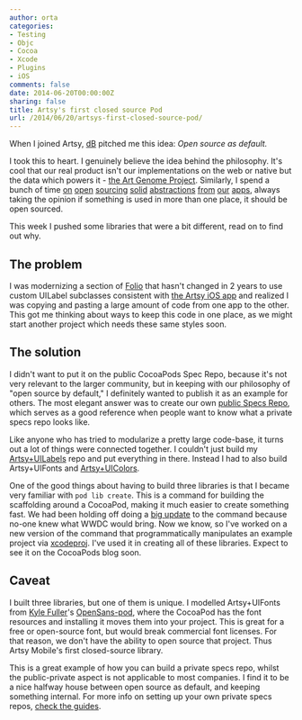 ```yaml
---
author: orta
categories:
- Testing
- Objc
- Cocoa
- Xcode
- Plugins
- iOS
comments: false
date: 2014-06-20T00:00:00Z
sharing: false
title: Artsy's first closed source Pod
url: /2014/06/20/artsys-first-closed-source-pod/
---
```


When I joined Artsy, [dB](http://code.dblock.org) pitched me this idea: _Open source as default._

I took this to heart. I genuinely believe the idea behind the philosophy. It's cool that our real product isn't our implementations on the web or native but the data which powers it - [the Art Genome Project](https://artsy.net/theartgenomeproject). Similarly, I spend a bunch of time [on](https://github.com/AshFurrow/ARCollectionViewMasonryLayout) [open](https://github.com/dblock/ARASCIISwizzle) [sourcing](https://github.com/dblock/ios-snapshot-test-case-expecta) [solid](https://github.com/dblock/ARTiledImageView) [abstractions](https://github.com/dstnbrkr/DRBOperationTree) [from](https://github.com/orta/ORSimulatorKeyboardAccessor) [our](https://github.com/orta/ORStackView) [apps](https://github.com/orta/ARAnalytics), always taking the opinion if something is used in more than one place, it should be open sourced.

This week I pushed some libraries that were a bit different, read on to find out why.

<!--more-->

## The problem

I was modernizing a section of [Folio](http://orta.github.io/#folio-header-unit) that hasn't changed in 2 years to use custom UILabel subclasses consistent with [the Artsy iOS app](https://iphone.artsy.net) and realized I was copying and pasting a large amount of code from one app to the other. This got me thinking about ways to keep this code in one place, as we might start another project which needs these same styles soon.

## The solution

I didn't want to put it on the public CocoaPods Spec Repo, because it's not very relevant to the larger community, but in keeping with our philosophy of "open source by default," I definitely wanted to publish it as an example for others. The most elegant answer was to create our own [public Specs Repo](https://github.com/artsy/specs), which serves as a good reference when people want to know what a private specs repo looks like.

Like anyone who has tried to modularize a pretty large code-base, it turns out a lot of things were connected together. I couldn't just build my [Artsy+UILabels](http://github.com/Artsy/Artsy-UILabels) repo and put everything in there. Instead I had to also build Artsy+UIFonts and [Artsy+UIColors](http://github.com/Artsy/Artsy-UIColors).

One of the good things about having to build three libraries is that I became very familiar with `pod lib create`. This is a command for building the scaffolding around a CocoaPod, making it much easier to create something fast. We had been holding off doing a [big update](https://github.com/CocoaPods/pod-template/pull/33) to the command because no-one knew what WWDC would bring. Now we know, so I've worked on a new version of the command that programmatically manipulates an example project via [xcodeproj](https://github.com/CocoaPods/Xcodeproj). I've used it in creating all of these libraries. Expect to see it on the CocoaPods blog soon.

## Caveat

I built three libraries, but one of them is unique. I modelled Artsy+UIFonts from [Kyle Fuller](http://kylefuller.co.uk)'s [OpenSans-pod](https://github.com/kylef/OpenSans-pod), where the CocoaPod has the font resources and installing it moves them into your project. This is great for a free or open-source font, but would break commercial font licenses. For that reason, we don't have the ability to open source that project. Thus Artsy Mobile's first closed-source library.

This is a great example of how you can build a private specs repo, whilst the public-private aspect is not applicable to most companies. I find it to be a nice halfway house between open source as default, and keeping something internal. For more info on setting up your own private specs repos, [check the guides](http://guides.cocoapods.org/making/private-cocoapods.html).
